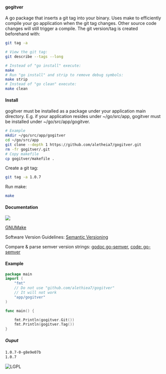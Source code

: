 #### gogitver 
A go package that inserts a git tag into your binary. Uses make to efficiently 
compile your go application when the git tag changes. Other source code changes
will still trigger a compile. The git version/tag is created beforehand with:
```bash
git tag -a

# View the git tag: 
git describe --tags --long

# Instead of "go install" execute:
make
# Run "go install" and strip to remove debug symbols:
make strip
# Instead of "go clean" execute:
make clean
```

#### Install 
gogitver must be installed as a package under your application main
directory. E.g. if your application resides under ~/go/src/app, 
gogitver must be installed under ~/go/src/app/gogitver.

```bash
# Example
mkdir ~/go/src/app/gogitver
cd ~/go/src/app
git clone --depth 1 https://github.com/aletheia7/gogitver.git
rm -fr gogitver/.git
# Copy makefile
cp gogitver/makefile .
```
Create a git tag:
```bash
git tag -a 1.0.7
```
Run make:
```bash
make
```
#### Documentation
[![](https://img.shields.io/badge/godoc-reference-blue.svg)](https://godoc.org/github.com/aletheia7/gogitver) 

[GNUMake](https://www.gnu.org/software/make/manual/make.html)

Software Version Guidelines: [Semantic Versioning](http://semver.org)

Compare & parse semver version strings: [godoc go-semver](http://godoc.org/code.google.com/p/go-semver/version), [code: go-semver](https://code.google.com/p/go-semver/) 
#### Example

```go
package main
import (
	"fmt"
	// Do not use "github.com/alethiea7/gogitver"
	// It will not work
	"app/gogitver"
)

func main() {

	fmt.Println(gogitver.Git())	
	fmt.Println(gogitver.Tag())
}
```
##### Ouput
```bash
1.0.7-0-g8e9e07b
1.0.7
```

![LGPL](http://www.gnu.org/graphics/lgplv3-147x51.png)
